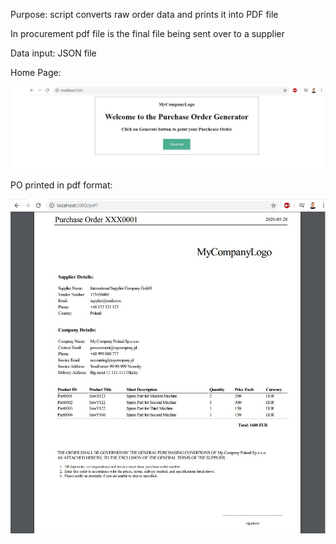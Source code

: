 <p>Purpose: script converts raw order data and prints it into PDF file</p>
<p>In procurement pdf file is the final file being sent over to a supplier</p>
<p>Data input: JSON file</p>
<p>Home Page:</p>
<img src="images/po_generator.JPG">

<p>PO printed in pdf format:</p>
<img src="images/po_pdf.JPG">

